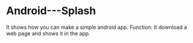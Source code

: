 # Android---Splash
It shows how you can make a simple android app. Function: It download a web page and shows it in the app.
